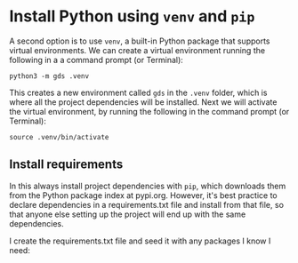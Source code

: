 # Install Python using `venv` and `pip`

A second option is to use `venv`, a built-in Python package that supports virtual environments. We can create a virtual environment running the following in a a command prompt (or Terminal): 

```
python3 -m gds .venv
```

This creates a new environment called `gds` in the `.venv` folder, which is where all the project dependencies will be installed. Next we will activate the virtual environment, by running the following in the command prompt (or Terminal):

```
source .venv/bin/activate
```

## Install requirements

In this always install project dependencies with `pip`, which downloads them from the Python package index at pypi.org. However, it's best practice to declare dependencies in a requirements.txt file and install from that file, so that anyone else setting up the project will end up with the same dependencies.

I create the requirements.txt file and seed it with any packages I know I need:

